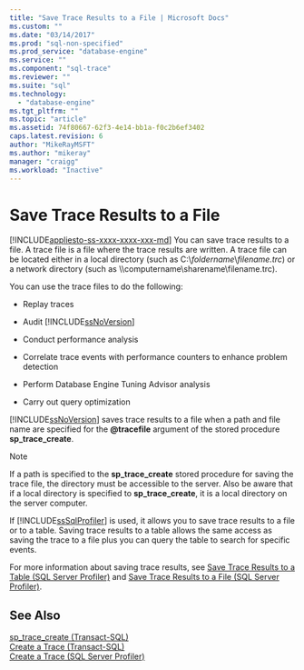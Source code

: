 ```yaml
---
title: "Save Trace Results to a File | Microsoft Docs"
ms.custom: ""
ms.date: "03/14/2017"
ms.prod: "sql-non-specified"
ms.prod_service: "database-engine"
ms.service: ""
ms.component: "sql-trace"
ms.reviewer: ""
ms.suite: "sql"
ms.technology: 
  - "database-engine"
ms.tgt_pltfrm: ""
ms.topic: "article"
ms.assetid: 74f80667-62f3-4e14-bb1a-f0c2b6ef3402
caps.latest.revision: 6
author: "MikeRayMSFT"
ms.author: "mikeray"
manager: "craigg"
ms.workload: "Inactive"
---
```

# Save Trace Results to a File
[!INCLUDE[appliesto-ss-xxxx-xxxx-xxx-md](../../includes/appliesto-ss-xxxx-xxxx-xxx-md.md)]
  You can save trace results to a file. A trace file is a file where the trace results are written. A trace file can be located either in a local directory (such as C:\\*foldername*\\*filename.trc*) or a network directory (such as \\\computername\sharename\filename.trc).  
  
 You can use the trace files to do the following:  
  
-   Replay traces  
  
-   Audit [!INCLUDE[ssNoVersion](../../includes/ssnoversion-md.md)]  
  
-   Conduct performance analysis  
  
-   Correlate trace events with performance counters to enhance problem detection  
  
-   Perform Database Engine Tuning Advisor analysis  
  
-   Carry out query optimization  
  
 [!INCLUDE[ssNoVersion](../../includes/ssnoversion-md.md)] saves trace results to a file when a path and file name are specified for the **@tracefile** argument of the stored procedure **sp_trace_create**.  
  
> [!NOTE]  
>  If a path is specified to the **sp_trace_create** stored procedure for saving the trace file, the directory must be accessible to the server. Also be aware that if a local directory is specified to **sp_trace_create**, it is a local directory on the server computer.  
  
 If [!INCLUDE[ssSqlProfiler](../../includes/sssqlprofiler-md.md)] is used, it allows you to save trace results to a file or to a table. Saving trace results to a table allows the same access as saving the trace to a file plus you can query the table to search for specific events.  
  
 For more information about saving trace results, see [Save Trace Results to a Table &#40;SQL Server Profiler&#41;](../../tools/sql-server-profiler/save-trace-results-to-a-table-sql-server-profiler.md) and [Save Trace Results to a File &#40;SQL Server Profiler&#41;](../../tools/sql-server-profiler/save-trace-results-to-a-file-sql-server-profiler.md).  
  
## See Also  
 [sp_trace_create &#40;Transact-SQL&#41;](../../relational-databases/system-stored-procedures/sp-trace-create-transact-sql.md)   
 [Create a Trace &#40;Transact-SQL&#41;](../../relational-databases/sql-trace/create-a-trace-transact-sql.md)   
 [Create a Trace &#40;SQL Server Profiler&#41;](../../tools/sql-server-profiler/create-a-trace-sql-server-profiler.md)  
  
  

